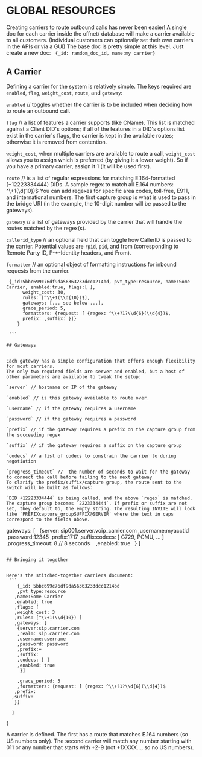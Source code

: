 # GLOBAL RESOURCES



Creating carriers to route outbound calls has never been easier! A single doc for each carrier inside the offnet/ database will make a carrier available to all customers. (Individual customers can optionally set their own carriers in the APIs or via a GUI)
The base doc is pretty simple at this level. Just create a new doc:
 
`{_id: random_doc_id, name:my carrier}`
 
## A Carrier


Defining a carrier for the system is relatively simple. The keys required are `enabled`, `flag`, `weight_cost`, `route`, and `gateway`:

`enabled` // toggles whether the carrier is to be included when deciding how to route an outbound call.

`flag` //  a list of features a carrier supports (like CName). This list is matched against a Client DID's options; if all of the features in a DID's options list exist in the carrier's flags, the carrier is kept in the available routes; otherwise it is removed from contention.

`weight_cost`, when multiple carriers are available to route a call, `weight_cost` allows you to assign which is preferred (by giving it a lower weight). So if you have a primary carrier, assign it 1 (it will be used first).

`route` // is a list of regular expressions for matching E.164-formatted (+12223334444) DIDs. A sample regex to match all E.164 numbers:
^\\+1(\\d{10})$
You can add regexes for specific area codes, toll-free, E911, and international numbers. The first capture group is what is used to pass in the bridge URI (in the example, the 10-digit number will be passed to the gateways).

`gateway` //  a list of gateways provided by the carrier that will handle the routes matched by the regex(s).

`callerid_type` // an optional field that can toggle how CallerID is passed to the carrier. Potential values are `rpid`, `pid`, and from (corresponding to Remote Party ID, P-*-Identity headers, and From).

`formatter` // an optional object of formatting instructions for inbound requests from the carrier.
```
 {_id:5bbc699c76df9da56363233dcc1214bd, pvt_type:resource, name:Some Carrier, enabled:true, flags:[ ], 
      weight_cost: 30,
      rules: [^\\+1(\\d{10})$],
      gateways: [... see below ...],
      grace_period: 5,
      formatters: {request: [ {regex: ^\\+?1?\\d{6}(\\d{4})$,
      prefix: ,suffix: }]}
    }
    
 ```

## Gateways


Each gateway has a simple configuration that offers enough flexibility for most carriers. 
The only two required fields are server and enabled, but a host of other parameters are available to tweak the setup:

`server` // hostname or IP of the gateway 

`enabled` // is this gateway available to route over.

`username` // if the gateway requires a username

`password` // if the gateway requires a password

`prefix` // if the gateway requires a prefix on the capture group from the succeeding regex

`suffix` // if the gateway requires a suffix on the capture group

`codecs` // a list of codecs to constrain the carrier to during negotiation

`progress_timeout` //  the number of seconds to wait for the gateway to connect the call before failing to the next gateway
To clarify the prefix/suffix/capture group, the route sent to the switch will be built as follows:

`DID +12223334444` is being called, and the above `regex` is matched. The capture group becomes `2223334444`. If prefix or suffix are not set, they default to, the empty string. The resulting INVITE will look like `PREFIXcapture_groupSUFFIX@SERVER` where the text in caps correspond to the fields above.

```
gateways: [
  {server: sip001.server.voip_carrier.com 
   ,username:myacctid 
   ,password:12345
   ,prefix:1717
   ,suffix:codecs: [ G729, PCMU, ... ] 
   ,progress_timeout: 8 // 8 seconds
   ,enabled: true
  }
]
```

## Bringing it together


Here's the stitched-together carriers document:
 ```
    {_id: 5bbc699c76df9da56363233dcc1214bd   
    ,pvt_type:resource
   ,name:Some Carrier
   ,enabled: true
   ,flags: [
   ,weight_cost: 3
   ,rules: [^\\+1(\\d{10}) ]
   ,gateways: [  
    {server:sip.carrier.com
    ,realm: sip.carrier.com
    ,username:username
    ,password: password
    ,prefix:+
    ,suffix: 
    ,codecs: [ ]
    ,enabled: true
     }]
    
    ,grace_period: 5
    ,formatters: {request: [ {regex: ^\\+?1?\\d{6}(\\d{4})$
   ,prefix: 
  ,suffix:
   }]
  
  ]

}
```
 
A carrier is defined. The first has a route that matches E.164 numbers (so US numbers only). The second carrier will match any number starting with 011 or any number that starts with +2-9 (not +1XXXX..., so no US numbers).
 
 
